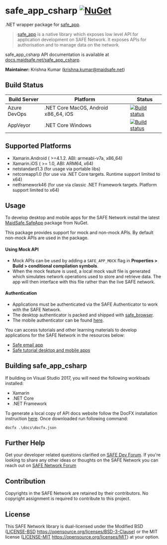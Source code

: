 # safe_app_csharp [![NuGet](https://img.shields.io/nuget/v/MaidSafe.SafeApp.svg)](https://www.nuget.org/packages/MaidSafe.SafeApp)

.NET wrapper package for [safe_app](https://github.com/maidsafe/safe_client_libs/tree/master/safe_app). 
> [safe_app](https://github.com/maidsafe/safe_client_libs/tree/master/safe_app) is a native library which exposes low level API for application development on SAFE Network. It exposes APIs for authorisation and to manage data on the network.

safe_app_csharp API documentation is available at [docs.maidsafe.net/safe_app_csharp](https://docs.maidsafe.net/safe_app_csharp/).


**Maintainer:** Krishna Kumar (krishna.kumar@maidsafe.net)

## Build Status

| Build Server | Platform                             | Status                                                                                                                                                                            |
| ------------ | ------------------------------------ | --------------------------------------------------------------------------------------------------------------------------------------------------------------------------------- |
| Azure DevOps | .NET Core MacOS, Android x86_64, iOS | [![Build status](https://dev.azure.com/maidsafe/SafeApp/_apis/build/status/SafeApp-Mobile-CI)](https://dev.azure.com/maidsafe/SafeApp/_build/latest?definitionId=7)               |
| AppVeyor     | .NET Core Windows                    | [![Build status](https://ci.appveyor.com/api/projects/status/x3m722rvosw2coao/branch/master?svg=true)](https://ci.appveyor.com/project/MaidSafe-QA/safe-app-csharp/branch/master) |  |


## Supported Platforms
* Xamarin.Android ( >=4.1.2. ABI: armeabi-v7a, x86_64)
* Xamarin.iOS ( >= 1.0, ABI: ARM64, x64)
* netstandard1.3 (for usage via portable libs)
* netcoreapp1.0 (for use via .NET Core targets. Runtime support limited to x64)
* netframework46 (for use via classic .NET Framework targets. Platform support limited to x64)

## Usage

To develop desktop and mobile apps for the SAFE Network install the latest [MaidSafe.SafeApp](https://www.nuget.org/packages/MaidSafe.SafeApp/) package from NuGet.

This package provides support for mock and non-mock APIs. By default non-mock APIs are used in the package.

#### Using Mock API
- Mock APIs can be used by adding a `SAFE_APP_MOCK` flag in **Properties > Build > conditional compilation symbols**.
- When the mock feature is used, a local mock vault file is generated which simulates network operations used to store and retrieve data. The app will then interface with this file rather than the live SAFE network.

#### Authentication
- Applications must be authenticated via the SAFE Authenticator to work with the SAFE Network. 
- The desktop authenticator is packed and shipped with [safe_browser](https://github.com/maidsafe/safe_browser/releases/latest). 
- The mobile authenticator can be found [here](https://github.com/maidsafe/safe-authenticator-mobile/releases/latest).

You can access tutorials and other learning materials to develop applications for the SAFE Network in the resources below:

* [Safe email app](https://github.com/maidsafe/safe-email-app-csharp)
* [Safe tutorial desktop and mobile apps](https://github.com/maidsafe/safe-getting-started-dotnet)


## Building safe_app_csharp

If building on Visual Studio 2017, you will need the following workloads installed:

* Xamarin
* .NET Core
* .NET Framework

To generate a local copy of API docs website follow the DocFX
installation instruction [here](https://dotnet.github.io/docfx/tutorial/docfx_getting_started.html#2-use-docfx-as-a-command-line-tool). Once downloaded run following command:
```
docfx .\docs\docfx.json
```

## Further Help

Get your developer related questions clarified on [SAFE Dev Forum](https://forum.safedev.org/). If you're looking to share any other ideas or thoughts on the SAFE Network you can reach out on [SAFE Network Forum](https://safenetforum.org/)


## Contribution

Copyrights in the SAFE Network are retained by their contributors. No copyright assignment is required to contribute to this project.


## License

This SAFE Network library is dual-licensed under the Modified BSD ([LICENSE-BSD](LICENSE-BSD) https://opensource.org/licenses/BSD-3-Clause) or the MIT license ([LICENSE-MIT](LICENSE-MIT) https://opensource.org/licenses/MIT) at your option.
